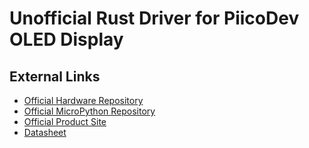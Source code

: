 # Unofficial Rust Driver for PiicoDev OLED Display

## External Links

- [Official Hardware Repository]
- [Official MicroPython Repository]
- [Official Product Site]
- [Datasheet]

[Official Hardware Repository]: https://github.com/CoreElectronics/CE-PiicoDev-OLED-SSD1306/tree/9589dfa21c6f25eb7eae1e51cee97ff6fd2c235f
[Official MicroPython Repository]: https://github.com/CoreElectronics/CE-PiicoDev-SSD1306-MicroPython-Module/tree/eba37787ef6630fc93784da8dc7a999cfa4f1d0b
[Official Product Site]: https://piico.dev/p14
[Datasheet]: https://cdn-shop.adafruit.com/datasheets/SSD1306.pdf
